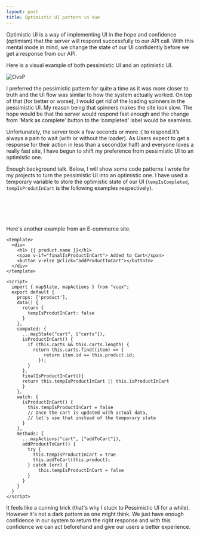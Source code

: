 ```yaml
---
layout: post
title: Optimistic UI pattern in Vue
---
```


Optimistic UI is a way of implementing UI in the hope and confidence (optimism) that the server will respond successfully to our API call. With this mental mode in mind, we change the state of our UI confidently before we get a response from our API.

Here is a visual example of both pessimistic UI and an optimistic UI.

![OvsP](https://scontent.fktm8-1.fna.fbcdn.net/v/t1.0-9/117444360_2531181637193391_8272829493525857125_n.jpg?_nc_cat=104&_nc_sid=8024bb&_nc_ohc=qnlLaf09GHoAX_iK3G0&_nc_ht=scontent.fktm8-1.fna&oh=961767f8ba69812ca1dc9ae2188b7f2f&oe=5F5E3152)

I preferred the pessimistic pattern for quite a time as it was more closer to truth and the UI flow was similar to how the system actually worked. On top of that (for better or worse), I would get rid of the loading spinners in the pessimistic UI. My reason being that spinners makes the site look slow. The hope would be that the server would respond fast enough and the change from ‘Mark as complete’ button to the ‘completed’ label would be seamless.

Unfortunately, the server took a few seconds or more :( to respond.It’s always a pain to wait (with or without the loader). As Users expect to get a response for their action in less than a second(or half) and everyone loves a really fast site, I have begun to shift my preference from pessimistic UI to an optimistic one.
 
Enough background talk. Below, I will show some code patterns I wrote for my projects to turn the pessimistic UI into an optimistic one. I have used a temporary variable to store the optimistic state of our UI (`tempIsCompleted`, `tempIsProdutInCart` is the following examples respectively).

<pre>
<template>
  <div>
    <span v-if="isCompleted">Completed</span>
    <button v-else @click="markAsComplete">Mark as Complete</button>
  </div>
</template>

<script>
export default {
  data(){
    return {
      apiResponse: '',
      tempIsCompleted: false
    }
  },
  computed: {
    isCompleted() {
      return tempIsCompleted || apiResponse.is_completed
    }
  },
  methods: {
    getApiResponse(){
      axios.get('url').then(( {data} )=> {
        this.apiResponse = data
      })
    },
    markAsComplete() {
      this.tempIsCompleted = true // leap of Optimism
      axios.patch('url', { is_completed : true}).then(({data}) => {

        // already expected data.is_completed : true

      }).catch((err) => {
        this.tempIsCompleted = false // error handling: reverting back the updated State

      })
    }
  }
}
</script>
</pre>
Here's another example from an E-commerce site.

    <template>
      <div>
        <h1> {{ product.name }}</h1>
        <span v-if="finalIsProductInCart"> Added to Cart</span>
        <button v-else @click="addProductToCart"></buttotn>
      </div>
    </template>

    <script>
      import { mapState, mapActions } from "vuex";
      export default {
        props: ['product'],
        data() {
          return {
            tempIsProdutInCart: false
          }
        },
        computed: {
          ...mapState("cart", ["carts"]),
          isProductInCart() {
            if (this.carts && this.carts.length) {
              return this.carts.find((item) => {
                  return item.id == this.product.id;
                });
            }
          },
          finalIsProductInCart(){
          return this.tempIsProductInCart || this.isProductInCart 
          }
        },
        watch: {
          isProductInCart() {
            this.tempIsProductInCart = false 
            // Once the cart is updated with actual data, 
            // let's use that instead of the temporary state
          }
        },
        methods: {
          ...mapActions("cart", ["addToCart"]),
          addProductToCart() {
            try {
              this.tempIsProductInCart = true
              this.addToCart(this.product);
            } catch (err) {
                this.tempIsProductInCart = false
            }
          }
        }  
      }
    </script>
    
It feels like a cunning trick (that's why I stuck to Pessimistic UI for a while). However it's not a dark pattern as one might think. We just have enough confidence in our system to return the right response and with this confidence we can act beforehand and give our users a better experience.

